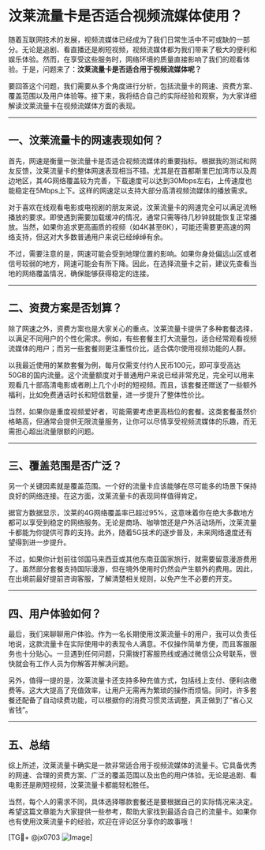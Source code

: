 # 汶莱流量卡是否适合视频流媒体使用？

随着互联网技术的发展，视频流媒体已经成为了我们日常生活中不可或缺的一部分。无论是追剧、看直播还是刷短视频，视频流媒体都为我们带来了极大的便利和娱乐体验。然而，在享受这些服务时，网络环境的质量直接影响了我们的观看体验。于是，问题来了：**汶莱流量卡是否适合用于视频流媒体呢？**

要回答这个问题，我们需要从多个角度进行分析，包括流量卡的网速、资费方案、覆盖范围以及用户体验等。接下来，我将结合自己的实际经验和观察，为大家详细解读汶莱流量卡在视频流媒体方面的表现。

---

## 一、汶莱流量卡的网速表现如何？

首先，网速是衡量一张流量卡是否适合视频流媒体的重要指标。根据我的测试和网友反馈，汶莱流量卡的整体网速表现相当不错。尤其是在首都斯里巴加湾市以及周边地区，其4G网络覆盖较为完善，下载速度可以达到30Mbps左右，上传速度也能稳定在5Mbps上下。这样的网速足以支持大部分高清视频流媒体的播放需求。

对于喜欢在线观看电影或电视剧的朋友来说，汶莱流量卡的网速完全可以满足流畅播放的要求。即使遇到需要加载缓冲的情况，通常只需等待几秒钟就能恢复正常播放。当然，如果你追求更高画质的视频（如4K甚至8K），可能还需要更高速的网络支持，但这对大多数普通用户来说已经绰绰有余。

不过，需要注意的是，网速可能会受到地理位置的影响。如果你身处偏远山区或者信号较弱的地方，网速可能会有所下降。因此，在选择流量卡之前，建议先查看当地的网络覆盖情况，确保能够获得稳定的连接。

---

## 二、资费方案是否划算？

除了网速之外，资费方案也是大家关心的重点。汶莱流量卡提供了多种套餐选择，以满足不同用户的个性化需求。例如，有些套餐主打大流量包，适合经常观看视频流媒体的用户；而另一些套餐则更注重性价比，适合偶尔使用视频功能的人群。

以我最近使用的某款套餐为例，每月仅需支付约人民币100元，即可享受高达50GB的国内流量。这个流量额度对于普通用户来说已经非常充足，完全可以用来观看几十部高清电影或者刷上几个小时的短视频。而且，该套餐还赠送了一些额外福利，比如免费通话时长和短信数量，进一步提升了整体性价比。

当然，如果你是重度视频爱好者，可能需要考虑更高档位的套餐。这类套餐虽然价格略高，但通常会提供无限流量服务，让你可以尽情享受视频流媒体的乐趣，而无需担心超出流量限额的问题。

---

## 三、覆盖范围是否广泛？

另一个关键因素就是覆盖范围。一个好的流量卡应该能够在尽可能多的场景下保持良好的网络连接。在这方面，汶莱流量卡的表现同样值得肯定。

据官方数据显示，汶莱的4G网络覆盖率已超过95%，这意味着你在绝大多数地方都可以享受到稳定的网络服务。无论是商场、咖啡馆还是户外活动场所，汶莱流量卡都能为你提供可靠的支持。此外，随着5G技术的逐步普及，未来网络速度还有望得到进一步提升。

不过，如果你计划前往邻国马来西亚或其他东南亚国家旅行，就需要留意漫游费用了。虽然部分套餐支持国际漫游，但在境外使用时仍然会产生额外的费用。因此，在出境前最好提前咨询客服，了解清楚相关规则，以免产生不必要的开支。

---

## 四、用户体验如何？

最后，我们来聊聊用户体验。作为一名长期使用汶莱流量卡的用户，我可以负责任地说，这款流量卡在实际使用中的表现令人满意。不仅操作简单方便，而且客服服务也十分贴心。一旦遇到任何问题，只需拨打客服热线或通过微信公众号联系，很快就会有工作人员为你解答并解决问题。

另外，值得一提的是，汶莱流量卡还支持多种充值方式，包括线上支付、便利店缴费等。这大大提高了充值效率，让用户无需再为繁琐的操作而烦恼。同时，许多套餐还配备了自动续费功能，可以根据你的消费习惯灵活调整，真正做到了“省心又省钱”。

---

## 五、总结

综上所述，汶莱流量卡确实是一款非常适合用于视频流媒体的流量卡。它具备优秀的网速、合理的资费方案、广泛的覆盖范围以及出色的用户体验。无论是追剧、看电影还是刷短视频，汶莱流量卡都能轻松胜任。

当然，每个人的需求不同，具体选择哪款套餐还是要根据自己的实际情况来决定。希望这篇文章能为大家提供一些参考，帮助大家找到最适合自己的流量卡。如果你也有使用汶莱流量卡的经验，欢迎在评论区分享你的故事哦！

[TG💪+ @jx0703 ![Image](https://github.com/user-attachments/assets/dbca1d08-cadb-493c-b0ec-ad6f7a83f270)]